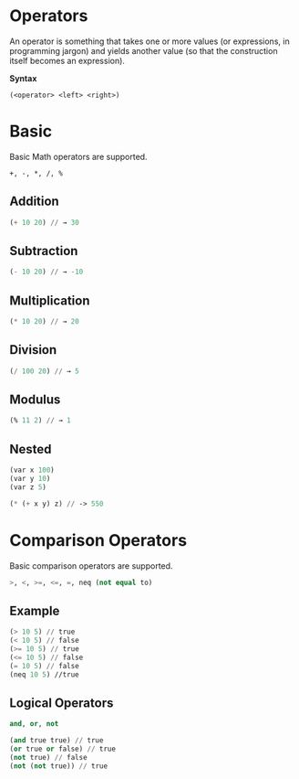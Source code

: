 # Operators

An operator is something that takes one or more values (or expressions, in programming jargon) and yields another
value (so that the construction itself becomes an expression).

**Syntax**

```
(<operator> <left> <right>)
```

# Basic

Basic Math operators are supported.

````
+, -, *, /, %
````

## Addition

```lisp
(+ 10 20) // → 30
```

## Subtraction

```lisp
(- 10 20) // → -10
```

## Multiplication

```lisp
(* 10 20) // → 20
```

## Division

```lisp
(/ 100 20) // → 5
```

## Modulus

```lisp
(% 11 2) // → 1
```

## Nested

```lisp
(var x 100)
(var y 10)
(var z 5)

(* (+ x y) z) // -> 550
```

# Comparison Operators

Basic comparison operators are supported.

```lisp
>, <, >=, <=, =, neq (not equal to)
```

## Example

```lisp
(> 10 5) // true
(< 10 5) // false
(>= 10 5) // true
(<= 10 5) // false
(= 10 5) // false
(neq 10 5) //true
```

## Logical Operators

```lisp
and, or, not
```

```lisp
(and true true) // true
(or true or false) // true
(not true) // false
(not (not true)) // true
```
